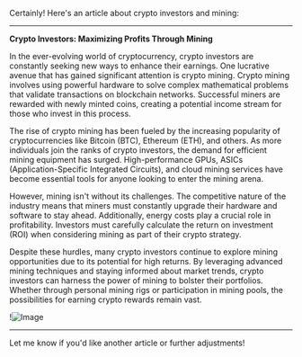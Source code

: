 Certainly! Here's an article about crypto investors and mining:

---

**Crypto Investors: Maximizing Profits Through Mining**

In the ever-evolving world of cryptocurrency, crypto investors are constantly seeking new ways to enhance their earnings. One lucrative avenue that has gained significant attention is crypto mining. Crypto mining involves using powerful hardware to solve complex mathematical problems that validate transactions on blockchain networks. Successful miners are rewarded with newly minted coins, creating a potential income stream for those who invest in this process.

The rise of crypto mining has been fueled by the increasing popularity of cryptocurrencies like Bitcoin (BTC), Ethereum (ETH), and others. As more individuals join the ranks of crypto investors, the demand for efficient mining equipment has surged. High-performance GPUs, ASICs (Application-Specific Integrated Circuits), and cloud mining services have become essential tools for anyone looking to enter the mining arena.

However, mining isn't without its challenges. The competitive nature of the industry means that miners must constantly upgrade their hardware and software to stay ahead. Additionally, energy costs play a crucial role in profitability. Investors must carefully calculate the return on investment (ROI) when considering mining as part of their crypto strategy.

Despite these hurdles, many crypto investors continue to explore mining opportunities due to its potential for high returns. By leveraging advanced mining techniques and staying informed about market trends, crypto investors can harness the power of mining to bolster their portfolios. Whether through personal mining rigs or participation in mining pools, the possibilities for earning crypto rewards remain vast.

!![Image](https://github.com/user-attachments/assets/3be06921-4469-491d-bd37-5f14c53422b7)

--- 

Let me know if you'd like another article or further adjustments!